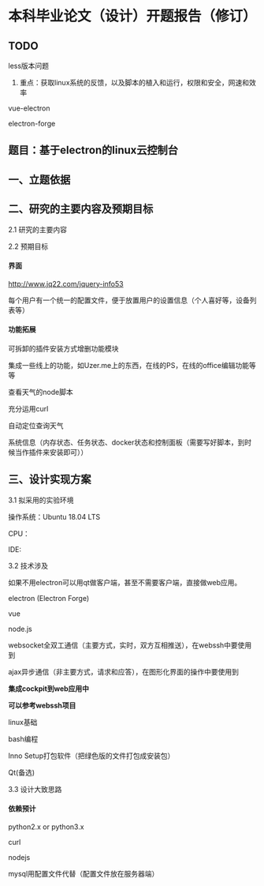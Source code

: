 # 本科毕业论文（设计）开题报告（修订）

## TODO 

less版本问题



1. 重点：获取linux系统的反馈，以及脚本的植入和运行，权限和安全，网速和效率

vue-electron

electron-forge

## 题目：基于electron的linux云控制台

## 一、立题依据

## 二、研究的主要内容及预期目标

2.1 研究的主要内容

2.2 预期目标

#### 界面

http://www.jq22.com/jquery-info53

每个用户有一个统一的配置文件，便于放置用户的设置信息（个人喜好等，设备列表等）

#### 功能拓展

可拆卸的插件安装方式增删功能模块

集成一些线上的功能，如Uzer.me上的东西，在线的PS，在线的office编辑功能等等

查看天气的node脚本

充分运用curl

自动定位查询天气

系统信息（内存状态、任务状态、docker状态和控制面板（需要写好脚本，到时候当作插件来安装即可））

## 三、设计实现方案

3.1 拟采用的实验环境

操作系统：Ubuntu 18.04 LTS

CPU：

IDE:

3.2 技术涉及

如果不用electron可以用qt做客户端，甚至不需要客户端，直接做web应用。

electron (Electron Forge)

vue

node.js

websocket全双工通信（主要方式，实时，双方互相推送），在webssh中要使用到

ajax异步通信（非主要方式，请求和应答），在图形化界面的操作中要使用到

**集成cockpit到web应用中**

**可以参考webssh项目**

linux基础

bash编程

Inno Setup打包软件（把绿色版的文件打包成安装包）

Qt(备选)

3.3 设计大致思路

#### 依赖预计

python2.x or python3.x

curl

nodejs

mysql用配置文件代替（配置文件放在服务器端）
